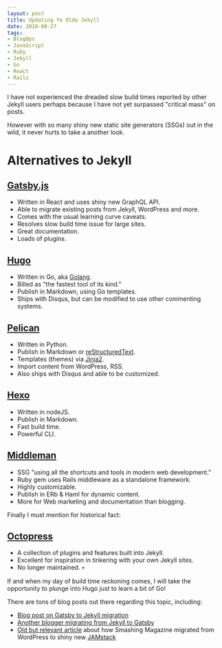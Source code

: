 ```yaml
---
layout: post
title: Updating Ye Olde Jekyll
date: 2018-08-27
tags:
- BlogOps
- JavaScript
- Ruby
- Jekyll
- Go
- React
- Rails
---
```

I have not experienced the dreaded slow build times reported by other Jekyll users perhaps because I have not yet surpassed "critical mass" on posts. 

However with so many shiny new static site generators (SSGs) out in the wild, it never hurts to take a another look. <!-- more -->

# Alternatives to Jekyll

## [Gatsby.js](https://www.gatsbyjs.com/)
* Written in React and uses shiny new GraphQL API.
* Able to migrate existing posts from Jekyll, WordPress and more.
* Comes with the usual learning curve caveats.
* Resolves slow build time issue for large sites. 
* Great documentation. 
* Loads of plugins.

## [Hugo](https://gohugo.io/)
* Written in Go, aka [Golang](https://golang.org/).
* Billed as "the fastest tool of its kind." 
* Publish in Markdown, using Go templates.
* Ships with Disqus, but can be modified to use other commenting systems.

## [Pelican](https://blog.getpelican.com/)
* Written in Python.
* Publish in Markdown or [reStructuredText](http://docutils.sourceforge.net/rst.html).
* Templates (themes) via [Jinja2](http://jinja.pocoo.org/).
* Import content from WordPress, RSS.
* Also ships with Disqus and able to be customized.

## [Hexo](https://hexo.io/)
* Written in nodeJS.
* Publish in Markdown. 
* Fast build time. 
* Powerful CLI. 

## [Middleman](https://middlemanapp.com/)
* SSG "using all the shortcuts and tools in modern web development."
* Ruby gem uses Rails middleware as a standalone framework.
* Highly customizable.
* Publish in ERb & Haml for dynamic content.
* More for Web marketing and documentation than blogging.

Finally I must mention for historical fact: 
## [Octopress](http://octopress.org/)
* A collection of plugins and features built into Jekyll.
* Excellent for inspiration in tinkering with your own Jekyll sites. 
* No longer maintained. 💀

If and when my day of build time reckoning comes, I will take the opportunity to plunge into Hugo just to learn a bit of Go!

There are tons of blog posts out there regarding this topic, including:

- [Blog post on Gatsby to Jekyll migration](https://blog.singuerinc.com/jekyll/gatsby/graphql/2017/11/01/migrate-from-jekyll-to-gatsby/)
- [Another blogger migrating from Jekyll to Gatsby](https://www.gatsbyjs.org/blog/2018-2-27-why-i-upgraded-my-website-to-gatsbyjs-from-jekyll/)
- [Old but relevant article](https://www.netlify.com/blog/2017/03/16/smashing-magazine-just-got-10x-faster/) about how Smashing Magazine migrated from WordPress to shiny new [JAMstack](https://jamstack.org/)
